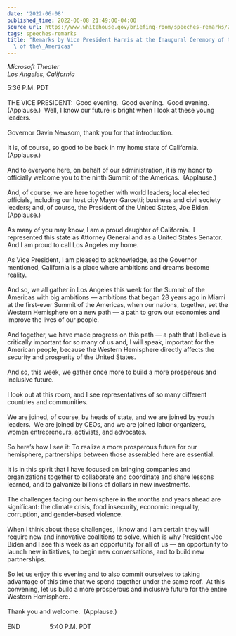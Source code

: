 ```yaml
---
date: '2022-06-08'
published_time: 2022-06-08 21:49:00-04:00
source_url: https://www.whitehouse.gov/briefing-room/speeches-remarks/2022/06/08/remarks-by-vice-president-harris-at-the-inaugural-ceremony-of-the-ninth-summit-of-the-americas/
tags: speeches-remarks
title: "Remarks by Vice President Harris at the Inaugural Ceremony of the Ninth Summit\
  \ of the\_Americas"
---
```

 
*Microsoft Theater  
*Los Angeles, California**

5:36 P.M. PDT  
   
THE VICE PRESIDENT:  Good evening.  Good evening.  Good evening. 
(Applause.)  Well, I know our future is bright when I look at these
young leaders.  
   
Governor Gavin Newsom, thank you for that introduction.   
   
It is, of course, so good to be back in my home state of California. 
(Applause.)  
   
And to everyone here, on behalf of our administration, it is my honor to
officially welcome you to the ninth Summit of the Americas. 
(Applause.)  
   
And, of course, we are here together with world leaders; local elected
officials, including our host city Mayor Garcetti; business and civil
society leaders; and, of course, the President of the United States, Joe
Biden.  (Applause.)  
      
As many of you may know, I am a proud daughter of California.  I
represented this state as Attorney General and as a United States
Senator.  And I am proud to call Los Angeles my home.   
   
As Vice President, I am pleased to acknowledge, as the Governor
mentioned, California is a place where ambitions and dreams become
reality.  
    
And so, we all gather in Los Angeles this week for the Summit of the
Americas with big ambitions — ambitions that began 28 years ago in Miami
at the first-ever Summit of the Americas, when our nations, together,
set the Western Hemisphere on a new path — a path to grow our economies
and improve the lives of our people.    
   
And together, we have made progress on this path — a path that I believe
is critically important for so many of us and, I will speak, important
for the American people, because the Western Hemisphere directly affects
the security and prosperity of the United States.  
   
And so, this week, we gather once more to build a more prosperous and
inclusive future.     
   
I look out at this room, and I see representatives of so many different
countries and communities.   
   
We are joined, of course, by heads of state, and we are joined by youth
leaders.  We are joined by CEOs, and we are joined labor organizers,
women entrepreneurs, activists, and advocates.  
   
So here’s how I see it: To realize a more prosperous future for our
hemisphere, partnerships between those assembled here are essential.  
   
It is in this spirit that I have focused on bringing companies and
organizations together to collaborate and coordinate and share lessons
learned, and to galvanize billions of dollars in new investments.  
   
The challenges facing our hemisphere in the months and years ahead are
significant: the climate crisis, food insecurity, economic inequality,
corruption, and gender-based violence.   
   
When I think about these challenges, I know and I am certain they will
require new and innovative coalitions to solve, which is why President
Joe Biden and I see this week as an opportunity for all of us — an
opportunity to launch new initiatives, to begin new conversations, and
to build new partnerships.  
   
So let us enjoy this evening and to also commit ourselves to taking
advantage of this time that we spend together under the same roof.  At
this convening, let us build a more prosperous and inclusive future for
the entire Western Hemisphere.  
   
Thank you and welcome.  (Applause.)    
   
END                 5:40 P.M. PDT  
  
